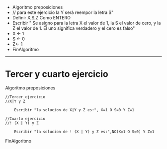 * Algoritmo preposiciones
* // para este ejercicio la Y será reempor la letra S"
* Definir X,S,Z Como ENTERO
* Escribir " Se asigno para la letra X el valor de 1, la S el valor de cero, y la Z el valor de 1. El uno significa verdadero y el cero es falso"
* X <- 1
* S <- 0
* Z<-  1
* FinAlgoritmo

__________________________________
# Tercer y cuarto ejercicio

Algoritmo preposiciones
	
	//Tercer ejercicio
	//X|Y y Z
	
		Escribir "la solucion de X|Y y Z es:", X=1 O S=0 Y Z=1
		
	//Cuarto ejercicio
	//! (X | Y) y Z
	
		Escribir "la solucion de ! (X | Y) y Z es:",NO(X=1 O S=0) Y Z=1
	
		
FinAlgoritmo
